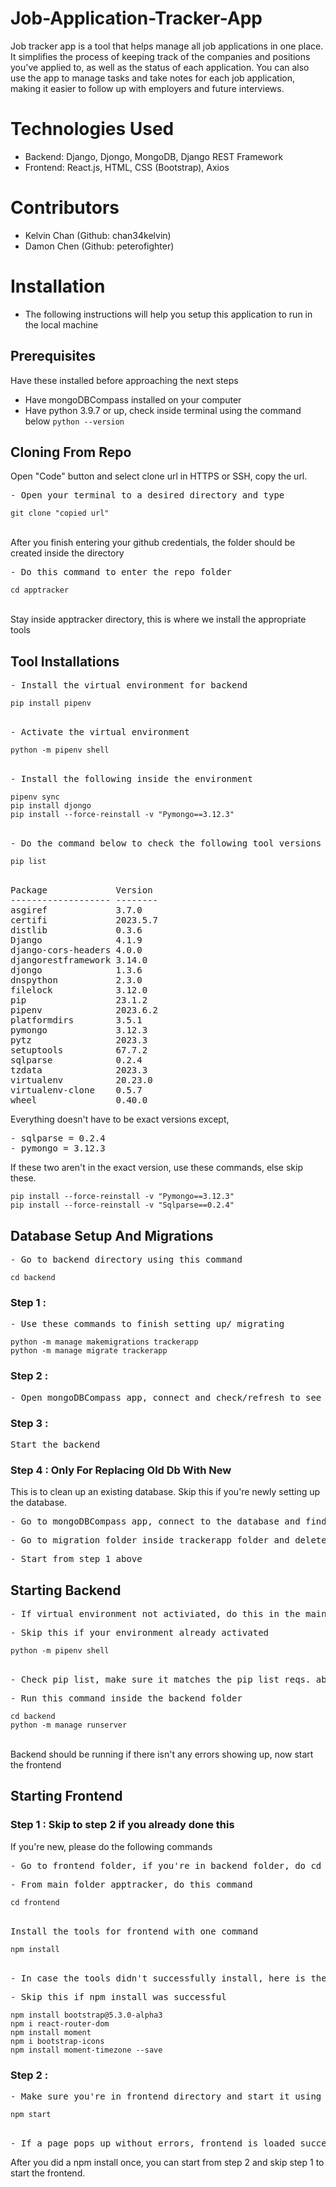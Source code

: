 
# Job-Application-Tracker-App

Job tracker app is a tool that helps manage all job applications in one place. It simplifies the process of keeping track of the companies and positions you've applied to, as well as the status of each application. You can also use the app to manage tasks and take notes for each job application, making it easier to follow up with employers and future interviews. 

# Technologies Used

- Backend: Django, Djongo, MongoDB, Django REST Framework
- Frontend: React.js, HTML, CSS (Bootstrap), Axios

# Contributors
- Kelvin Chan (Github: chan34kelvin)
- Damon Chen (Github: peterofighter)

# Installation
- The following instructions will help you setup this application to run in the local machine

## Prerequisites
Have these installed before approaching the next steps
- Have mongoDBCompass installed on your computer
- Have python 3.9.7 or up, check inside terminal using the command below
```python --version```

<h2>Cloning From Repo</h2>
<p>Open "Code" button and select clone url in HTTPS or SSH, copy the url.</p>
<pre>- Open your terminal to a desired directory and type</pre>
<code>git clone "copied url"</code>
<br><br>
<p>After you finish entering your github credentials, the folder should be created inside the directory</p>
<pre>- Do this command to enter the repo folder</pre>
<code>cd apptracker</code>
<br><br>
<p>Stay inside apptracker directory, this is where we install the appropriate tools</p>

<h2>Tool Installations</h2>
<pre>- Install the virtual environment for backend</pre>
<code>pip install pipenv</code>
<br><br>
<pre>- Activate the virtual environment</pre>
<code>python -m pipenv shell</code>
<br><br>
<pre>- Install the following inside the environment</pre>
<code>pipenv sync
pip install djongo
pip install --force-reinstall -v "Pymongo==3.12.3"</code>
<br><br>
<pre>- Do the command below to check the following tool versions</pre>
<code>pip list</code>
<br><br>
<pre>
Package             Version
------------------- --------
asgiref             3.7.0
certifi             2023.5.7
distlib             0.3.6
Django              4.1.9
django-cors-headers 4.0.0
djangorestframework 3.14.0
djongo              1.3.6
dnspython           2.3.0
filelock            3.12.0
pip                 23.1.2
pipenv              2023.6.2
platformdirs        3.5.1
pymongo             3.12.3
pytz                2023.3
setuptools          67.7.2
sqlparse            0.2.4
tzdata              2023.3
virtualenv          20.23.0
virtualenv-clone    0.5.7
wheel               0.40.0
</pre>

<p>Everything doesn't have to be exact versions except,</p>
<pre>
- sqlparse = 0.2.4
- pymongo = 3.12.3
</pre>
<p>If these two aren't in the exact version, use these commands, else skip these.</p>
<code>pip install --force-reinstall -v "Pymongo==3.12.3"
pip install --force-reinstall -v "Sqlparse==0.2.4"
</code>

<h2>Database Setup And Migrations</h2>
<pre>- Go to backend directory using this command</pre>
<code>cd backend</code>
<h3>Step 1 :</h3>
<pre>- Use these commands to finish setting up/ migrating</pre>
<code>python -m manage makemigrations trackerapp
python -m manage migrate trackerapp</code>

<h3>Step 2 :</h3>
<pre>- Open mongoDBCompass app, connect and check/refresh to see if apptracker database is created</pre>

<h3>Step 3 :</h3>
<pre>Start the backend</pre>

<h3>Step 4 : Only For Replacing Old Db With New</h3>
<p>This is to clean up an existing database. Skip this if you're newly setting up the database.</p>
<pre>- Go to mongoDBCompass app, connect to the database and find apptracker database then drop it</pre>
<pre>- Go to migration folder inside trackerapp folder and delete 0.0001 py</pre>
<pre>- Start from step 1 above</pre>

<h2>Starting Backend</h2>
<pre>- If virtual environment not activiated, do this in the main github folder.</pre>
<pre>- Skip this if your environment already activated</pre>
<code>python -m pipenv shell</code>
<br><br>
<pre>- Check pip list, make sure it matches the pip list reqs. above</pre>
<pre>- Run this command inside the backend folder</pre>
<code>cd backend
python -m manage runserver</code>
<br><br>
<p>Backend should be running if there isn't any errors showing up, now start the frontend</p>

<h2>Starting Frontend</h2>
<h3>Step 1 : Skip to step 2 if you already done this</h3>
<p>If you're new, please do the following commands</p>
<pre>- Go to frontend folder, if you're in backend folder, do cd .. to backtrack into parent directory</pre>
<pre>- From main folder apptracker, do this command</pre>
<code>cd frontend</code>
<br><br>
<pre>Install the tools for frontend with one command</pre>
<code>npm install</code>
<br><br>
<pre>- In case the tools didn't successfully install, here is the list of tools used in frontend</pre>
<pre>- Skip this if npm install was successful</pre>
<code>npm install bootstrap@5.3.0-alpha3
npm i react-router-dom
npm install moment
npm i bootstrap-icons
npm install moment-timezone --save</code>
<h3>Step 2 :</h3>
<pre>- Make sure you're in frontend directory and start it using this command</pre>
<code>npm start</code>
<br><br>
<pre>- If a page pops up without errors, frontend is loaded successfully.</pre>

<p>After you did a npm install once, you can start from step 2 and skip step 1 to start the frontend.</p>

